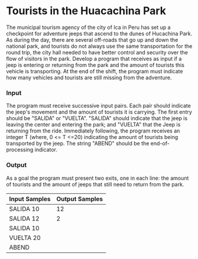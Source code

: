 # Tourists in the Huacachina Park

The municipal tourism agency of the city of Ica in Peru has set up a checkpoint for adventure jeeps that ascend to the dunes of Hucachina Park. As during the day, there are several off-roads that go up and down the national park, and tourists do not always use the same transportation for the round trip, the city hall needed to have better control and security over the flow of visitors in the park. Develop a program that receives as input if a jeep is entering or returning from the park and the amount of tourists this vehicle is transporting. At the end of the shift, the program must indicate how many vehicles and tourists are still missing from the adventure.

### Input
The program must receive successive input pairs. Each pair should indicate the jeep's movement and the amount of tourists it is carrying. The first entry should be "SALIDA" or "VUELTA". "SALIDA" should indicate that the jeep is leaving the center and entering the park; and "VUELTA" that the Jeep is returning from the ride. Immediately following, the program receives an integer T (where, 0 <= T <=20) indicating the amount of tourists being transported by the jeep. The string "ABEND" should be the end-of-processing indicator.

### Output
As a goal the program must present two exits, one in each line: the amount of tourists and the amount of jeeps that still need to return from the park.


| Input Samples | Output Samples |
|---------------|----------------|
|SALIDA 10| 12 |
|SALIDA 12| 2 |
|SALIDA 10|
|VUELTA 20|
|ABEND|